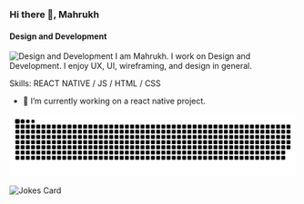 ### Hi there 👋, Mahrukh
#### Design and Development
![Design and Development](https://tinkercademy.com/wp-content/uploads/2017/04/Generic-Banner-07-Web-App-Developer.png)
I am Mahrukh. I work on Design and Development. I enjoy UX, UI, wireframing, and design in general. 

Skills: REACT NATIVE / JS / HTML / CSS 

- 🔭 I’m currently working on a react native project.

<div align="center">
  <a href="https://1999azzar.github.io/1999AZZAR/">
  <img  src="https://github.com/1999AZZAR/1999AZZAR/blob/main/resources/img/grid-snake.svg"
       alt="snake" /></a>
</div>


<!-- Markdown -->

![Jokes Card](https://readme-jokes.vercel.app/api)

